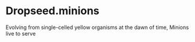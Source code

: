 # Dropseed.minions
Evolving from single-celled yellow organisms at the dawn of time, Minions live to serve
